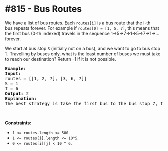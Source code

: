 # \#815 - Bus Routes
<p>We have a list of bus routes. Each <code>routes[i]</code> is a bus route that the i-th bus&nbsp;repeats forever. For example if <code>routes[0] = [1, 5, 7]</code>, this means that the first&nbsp;bus (0-th indexed) travels in the sequence 1-&gt;5-&gt;7-&gt;1-&gt;5-&gt;7-&gt;1-&gt;... forever.</p>

<p>We start at bus stop <code>S</code> (initially not on a bus), and we want to go to bus stop <code>T</code>. Travelling by buses only, what is the least number of buses we must take to reach our destination? Return -1 if it is not possible.</p>

<pre>
<strong>Example:</strong>
<strong>Input:</strong> 
routes = [[1, 2, 7], [3, 6, 7]]
S = 1
T = 6
<strong>Output:</strong> 2
<strong>Explanation:</strong> 
The best strategy is take the first bus to the bus stop 7, then take the second bus to the bus stop 6.
</pre>

<p>&nbsp;</p>
<p><strong>Constraints:</strong></p>

<ul>
	<li><code>1 &lt;= routes.length &lt;= 500</code>.</li>
	<li><code>1 &lt;= routes[i].length &lt;= 10^5</code>.</li>
	<li><code>0 &lt;= routes[i][j] &lt; 10 ^ 6</code>.</li>
</ul>
